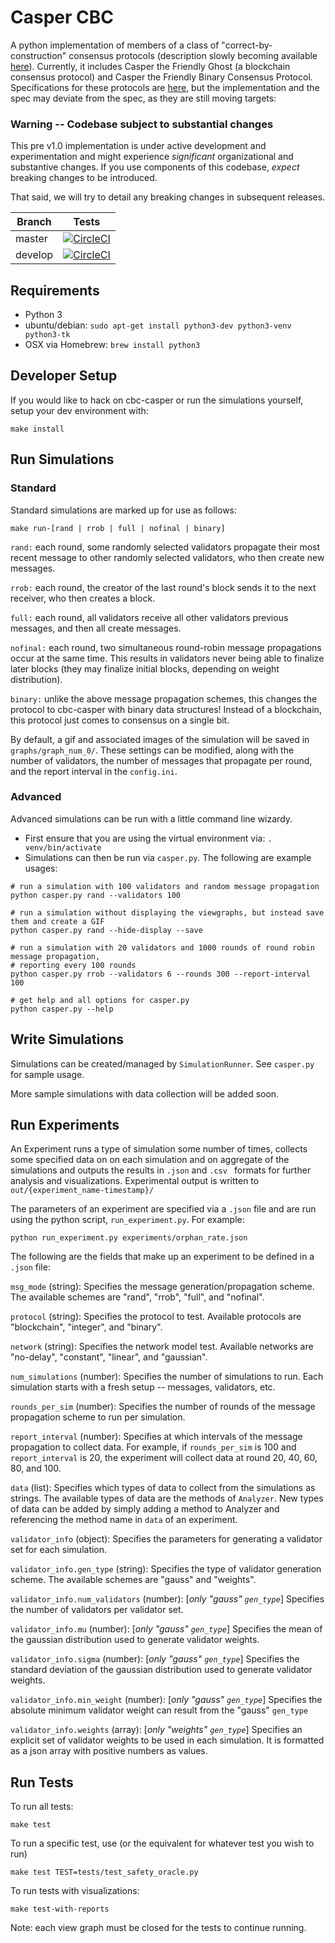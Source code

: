 # Casper CBC
A python implementation of members of a class of "correct-by-construction" consensus protocols (description slowly becoming available [here](https://github.com/ethereum/research/tree/master/papers/cbc-consensus)). Currently, it includes Casper the Friendly Ghost (a blockchain consensus protocol) and Casper the Friendly Binary Consensus Protocol. Specifications for these protocols are [here](https://github.com/ethereum/research/tree/master/papers/CasperTFG), but the implementation and the spec may deviate from the spec, as they are still moving targets:  

### Warning -- Codebase subject to substantial changes
This pre v1.0 implementation is under active development and experimentation
and might experience _significant_ organizational and substantive changes.
If you use components of this codebase, _expect_ breaking changes to be
introduced.

That said, we will try to detail any breaking changes in subsequent releases.

Branch    | Tests
----------|------
master    | [![CircleCI](https://circleci.com/gh/ethereum/cbc-casper/tree/master.svg?style=svg&circle-token=071bd3b625fc240222d1add41dc796ec8bee077d)](https://circleci.com/gh/ethereum/cbc-casper/tree/master)
develop   | [![CircleCI](https://circleci.com/gh/ethereum/cbc-casper/tree/develop.svg?style=svg&circle-token=071bd3b625fc240222d1add41dc796ec8bee077d)](https://circleci.com/gh/ethereum/cbc-casper/tree/develop)

## Requirements
* Python 3
* ubuntu/debian: `sudo apt-get install python3-dev python3-venv python3-tk`
* OSX via Homebrew: `brew install python3`


## Developer Setup
If you would like to hack on cbc-casper or run the simulations yourself, setup your dev environment with:

```
make install
```

## Run Simulations
### Standard
Standard simulations are marked up for use as follows:


```
make run-[rand | rrob | full | nofinal | binary]
```

`rand:` each round, some randomly selected validators propagate their most recent message to other randomly selected validators, who then create new messages.

`rrob:` each round, the creator of the last round's block sends it to the next receiver, who then creates a block.

`full:` each round, all validators receive all other validators previous messages, and then all create messages.

`nofinal:` each round, two simultaneous round-robin message propagations occur at the same time. This results in validators never being able to finalize later blocks (they may finalize initial blocks, depending on weight distribution).

`binary:` unlike the above message propagation schemes, this changes the protocol to cbc-casper with binary data structures! Instead of a blockchain, this protocol just comes to consensus on a single bit.

By default, a gif and associated images of the simulation will be saved in `graphs/graph_num_0/`. These settings can be modified, along with the number of validators, the number of messages that propagate per round, and the report interval in the `config.ini`.

### Advanced
Advanced simulations can be run with a little command line wizardy.
- First ensure that you are using the virtual environment via: `. venv/bin/activate`
- Simulations can then be run via `casper.py`. The following are example usages:
```
# run a simulation with 100 validators and random message propagation
python casper.py rand --validators 100

# run a simulation without displaying the viewgraphs, but instead save them and create a GIF
python casper.py rand --hide-display --save

# run a simulation with 20 validators and 1000 rounds of round robin message propagation,
# reporting every 100 rounds
python casper.py rrob --validators 6 --rounds 300 --report-interval 100

# get help and all options for casper.py
python casper.py --help
```

## Write Simulations
Simulations can be created/managed by `SimulationRunner`. See `casper.py` for sample usage.

More sample simulations with data collection will be added soon.

## Run Experiments
An Experiment runs a type of simulation some number of times, collects some
specified data on on each simulation and on aggregate of the simulations and
outputs the results in `.json` and `.csv ` formats for further analysis and visualizations.
Experimental output is written to `out/{experiment_name-timestamp}/`

The parameters of an experiment are specified via a `.json` file and are run
using the python script, `run_experiment.py`. For example:

```
python run_experiment.py experiments/orphan_rate.json
```

The following are the fields that make up an experiment to be defined in a `.json` file:

`msg_mode` (string): Specifies the message generation/propagation scheme. The
available schemes are "rand", "rrob", "full", and "nofinal".

`protocol` (string): Specifies the protocol to test. Available protocols are
"blockchain", "integer", and "binary".

`network` (string): Specifies the network model test. Available networks are
"no-delay", "constant", "linear", and "gaussian".

`num_simulations` (number): Specifies the number of simulations to run. Each
simulation starts with a fresh setup -- messages, validators, etc.

`rounds_per_sim` (number): Specifies the number of rounds of the message
propagation scheme to run per simulation.

`report_interval` (number): Specifies at which intervals of the message
propagation to collect data. For example, if `rounds_per_sim` is 100 and `report_interval` is 20,
the experiment will collect data at round 20, 40, 60, 80, and 100.

`data` (list): Specifies which types of data to collect from the simulations as
strings. The available types of data are the methods of `Analyzer`. New types of data
can be added by simply adding a method to Analyzer and referencing the method
name in `data` of an experiment.

`validator_info` (object): Specifies the parameters for generating a validator
set for each simulation.

`validator_info.gen_type` (string): Specifies the type of validator generation
scheme. The available schemes are "gauss" and "weights".

`validator_info.num_validators` (number): [*only "gauss" `gen_type`*]
Specifies the number of validators per validator set.

`validator_info.mu` (number): [*only "gauss" `gen_type`*]
Specifies the mean of the gaussian distribution used to generate validator weights.

`validator_info.sigma` (number): [*only "gauss" `gen_type`*]
Specifies the standard deviation of the gaussian distribution used to generate validator weights.

`validator_info.min_weight` (number): [*only "gauss" `gen_type`*]
Specifies the absolute minimum validator weight can result from the "gauss"
`gen_type`

`validator_info.weights` (array): [*only "weights" `gen_type`*]
Specifies an explicit set of validator weights to be used in each simulation.
It is formatted as a json array with positive numbers as values.

## Run Tests
To run all tests:

```
make test
```

To run a specific test, use (or the equivalent for whatever test you wish to run)

```
make test TEST=tests/test_safety_oracle.py
```

To run tests with visualizations:
```
make test-with-reports
```
Note: each view graph must be closed for the tests to continue running.

